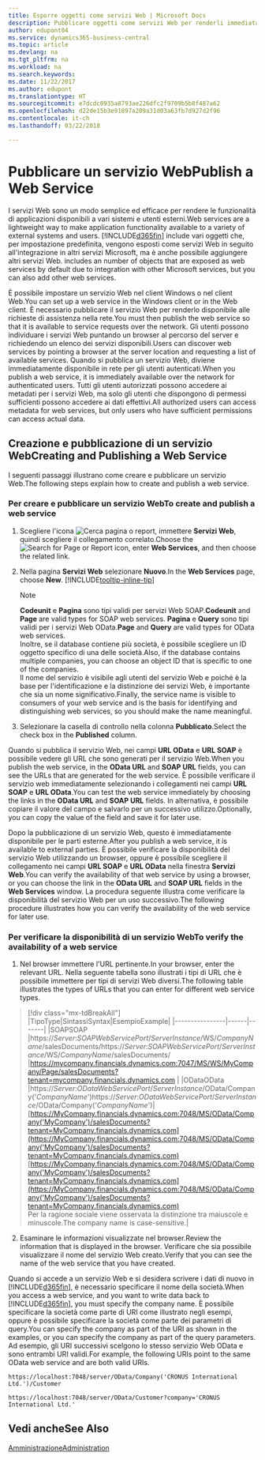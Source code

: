 ```yaml
---
title: Esporre oggetti come servizi Web | Microsoft Docs
description: Pubblicare oggetti come servizi Web per renderli immediatamente disponibili sulla rete.
author: edupont04
ms.service: dynamics365-business-central
ms.topic: article
ms.devlang: na
ms.tgt_pltfrm: na
ms.workload: na
ms.search.keywords: 
ms.date: 11/22/2017
ms.author: edupont
ms.translationtype: HT
ms.sourcegitcommit: e7dcdc0935a8793ae226dfc2f9709b5b8f487a62
ms.openlocfilehash: d22de15b3e91897a209a31d03a63fb7d927d2f96
ms.contentlocale: it-ch
ms.lasthandoff: 03/22/2018

---
```

# <a name="publish-a-web-service"></a><span data-ttu-id="0a2d3-103">Pubblicare un servizio Web</span><span class="sxs-lookup"><span data-stu-id="0a2d3-103">Publish a Web Service</span></span>
<span data-ttu-id="0a2d3-104">I servizi Web sono un modo semplice ed efficace per rendere le funzionalità di applicazioni disponibili a vari sistemi e utenti esterni.</span><span class="sxs-lookup"><span data-stu-id="0a2d3-104">Web services are a lightweight way to make application functionality available to a variety of external systems and users.</span></span> [!INCLUDE[d365fin](includes/d365fin_md.md)]<span data-ttu-id="0a2d3-105"> include vari oggetti che, per impostazione predefinita, vengono esposti come servizi Web in seguito all'integrazione in altri servizi Microsoft, ma è anche possibile aggiungere altri servizi Web.</span><span class="sxs-lookup"><span data-stu-id="0a2d3-105"> includes an number of objects that are exposed as web services by default due to integration with other Microsoft services, but you can also add other web services.</span></span>  

<span data-ttu-id="0a2d3-106">È possibile impostare un servizio Web nel client Windows o nel client Web.</span><span class="sxs-lookup"><span data-stu-id="0a2d3-106">You can set up a web service in the Windows client or in the Web client.</span></span> <span data-ttu-id="0a2d3-107">È necessario pubblicare il servizio Web per renderlo disponibile alle richieste di assistenza nella rete.</span><span class="sxs-lookup"><span data-stu-id="0a2d3-107">You must then publish the web service so that it is available to service requests over the network.</span></span> <span data-ttu-id="0a2d3-108">Gli utenti possono individuare i servizi Web puntando un browser al percorso del server e richiedendo un elenco dei servizi disponibili.</span><span class="sxs-lookup"><span data-stu-id="0a2d3-108">Users can discover web services by pointing a browser at the server location and requesting a list of available services.</span></span> <span data-ttu-id="0a2d3-109">Quando si pubblica un servizio Web, diviene immediatamente disponibile in rete per gli utenti autenticati.</span><span class="sxs-lookup"><span data-stu-id="0a2d3-109">When you publish a web service, it is immediately available over the network for authenticated users.</span></span> <span data-ttu-id="0a2d3-110">Tutti gli utenti autorizzati possono accedere ai metadati per i servizi Web, ma solo gli utenti che dispongono di permessi sufficienti possono accedere ai dati effettivi.</span><span class="sxs-lookup"><span data-stu-id="0a2d3-110">All authorized users can access metadata for web services, but only users who have sufficient permissions can access actual data.</span></span>

## <a name="creating-and-publishing-a-web-service"></a><span data-ttu-id="0a2d3-111">Creazione e pubblicazione di un servizio Web</span><span class="sxs-lookup"><span data-stu-id="0a2d3-111">Creating and Publishing a Web Service</span></span>  
<span data-ttu-id="0a2d3-112">I seguenti passaggi illustrano come creare e pubblicare un servizio Web.</span><span class="sxs-lookup"><span data-stu-id="0a2d3-112">The following steps explain how to create and publish a web service.</span></span>  

### <a name="to-create-and-publish-a-web-service"></a><span data-ttu-id="0a2d3-113">Per creare e pubblicare un servizio Web</span><span class="sxs-lookup"><span data-stu-id="0a2d3-113">To create and publish a web service</span></span>  

1.  <span data-ttu-id="0a2d3-114">Scegliere l'icona ![Cerca pagina o report](media/ui-search/search_small.png "icona Cerca pagina o report"), immettere **Servizi Web**, quindi scegliere il collegamento correlato.</span><span class="sxs-lookup"><span data-stu-id="0a2d3-114">Choose the ![Search for Page or Report](media/ui-search/search_small.png "Search for Page or Report icon") icon, enter **Web Services**, and then choose the related link.</span></span>  
2.  <span data-ttu-id="0a2d3-115">Nella pagina **Servizi Web** selezionare **Nuovo**.</span><span class="sxs-lookup"><span data-stu-id="0a2d3-115">In the **Web Services** page, choose **New**.</span></span> [!INCLUDE[tooltip-inline-tip](includes/tooltip-inline-tip_md.md)]  

    > [!NOTE]  
    >  <span data-ttu-id="0a2d3-116">**Codeunit** e **Pagina** sono tipi validi per servizi Web SOAP.</span><span class="sxs-lookup"><span data-stu-id="0a2d3-116">**Codeunit** and **Page** are valid types for SOAP web services.</span></span> <span data-ttu-id="0a2d3-117">**Pagina** e **Query** sono tipi validi per i servizi Web OData.</span><span class="sxs-lookup"><span data-stu-id="0a2d3-117">**Page** and **Query** are valid types for OData web services.</span></span>  
    <span data-ttu-id="0a2d3-118">Inoltre, se il database contiene più società, è possibile scegliere un ID oggetto specifico di una delle società.</span><span class="sxs-lookup"><span data-stu-id="0a2d3-118">Also, if the database contains multiple companies, you can choose an object ID that is specific to one of the companies.</span></span>  
    <span data-ttu-id="0a2d3-119">Il nome del servizio è visibile agli utenti del servizio Web e poiché è la base per l'identificazione e la distinzione dei servizi Web, è importante che sia un nome significativo.</span><span class="sxs-lookup"><span data-stu-id="0a2d3-119">Finally, the service name is visible to consumers of your web service and is the basis for identifying and distinguishing web services, so you should make the name meaningful.</span></span>

3.  <span data-ttu-id="0a2d3-120">Selezionare la casella di controllo nella colonna **Pubblicato**.</span><span class="sxs-lookup"><span data-stu-id="0a2d3-120">Select the check box in the **Published** column.</span></span>  

<span data-ttu-id="0a2d3-121">Quando si pubblica il servizio Web, nei campi **URL OData** e **URL SOAP** è possibile vedere gli URL che sono generati per il servizio Web.</span><span class="sxs-lookup"><span data-stu-id="0a2d3-121">When you publish the web service, in the **OData URL** and **SOAP URL** fields, you can see the URLs that are generated for the web service.</span></span> <span data-ttu-id="0a2d3-122">È possibile verificare il servizio web immediatamente selezionando i collegamenti nei campi **URL SOAP** e **URL OData**.</span><span class="sxs-lookup"><span data-stu-id="0a2d3-122">You can test the web service immediately by choosing the links in the **OData URL** and **SOAP URL** fields.</span></span> <span data-ttu-id="0a2d3-123">In alternativa, è possibile copiare il valore del campo e salvarlo per un successivo utilizzo.</span><span class="sxs-lookup"><span data-stu-id="0a2d3-123">Optionally, you can copy the value of the field and save it for later use.</span></span>  

<span data-ttu-id="0a2d3-124">Dopo la pubblicazione di un servizio Web, questo è immediatamente disponibile per le parti esterne.</span><span class="sxs-lookup"><span data-stu-id="0a2d3-124">After you publish a web service, it is available to external parties.</span></span> <span data-ttu-id="0a2d3-125">È possibile verificare la disponibilità del servizio Web utilizzando un browser, oppure è possibile scegliere il collegamento nei campi **URL SOAP** e **URL OData** nella finestra **Servizi Web**.</span><span class="sxs-lookup"><span data-stu-id="0a2d3-125">You can verify the availability of that web service by using a browser, or you can choose the link in the **OData URL** and **SOAP URL** fields in the **Web Services** window.</span></span> <span data-ttu-id="0a2d3-126">La procedura seguente illustra come verificare la disponibilità del servizio Web per un uso successivo.</span><span class="sxs-lookup"><span data-stu-id="0a2d3-126">The following procedure illustrates how you can verify the availability of the web service for later use.</span></span>  

### <a name="to-verify-the-availability-of-a-web-service"></a><span data-ttu-id="0a2d3-127">Per verificare la disponibilità di un servizio Web</span><span class="sxs-lookup"><span data-stu-id="0a2d3-127">To verify the availability of a web service</span></span>  

1.  <span data-ttu-id="0a2d3-128">Nel browser immettere l'URL pertinente.</span><span class="sxs-lookup"><span data-stu-id="0a2d3-128">In your browser, enter the relevant URL.</span></span> <span data-ttu-id="0a2d3-129">Nella seguente tabella sono illustrati i tipi di URL che è possibile immettere per tipi di servizi Web diversi.</span><span class="sxs-lookup"><span data-stu-id="0a2d3-129">The following table illustrates the types of URLs that you can enter for different web service types.</span></span>  
> [!div class="mx-tdBreakAll"]
> |<span data-ttu-id="0a2d3-130">Tipo</span><span class="sxs-lookup"><span data-stu-id="0a2d3-130">Type</span></span>|<span data-ttu-id="0a2d3-131">Sintassi</span><span class="sxs-lookup"><span data-stu-id="0a2d3-131">Syntax</span></span>|<span data-ttu-id="0a2d3-132">Esempio</span><span class="sxs-lookup"><span data-stu-id="0a2d3-132">Example</span></span>|
> |----------------|------|-------|
> |<span data-ttu-id="0a2d3-133">SOAP</span><span class="sxs-lookup"><span data-stu-id="0a2d3-133">SOAP</span></span> |<span data-ttu-id="0a2d3-134">https://*Server*:*SOAPWebServicePort*/*ServerInstance*/WS/*CompanyName*/salesDocuments/</span><span class="sxs-lookup"><span data-stu-id="0a2d3-134">https://*Server*:*SOAPWebServicePort*/*ServerInstance*/WS/*CompanyName*/salesDocuments/</span></span> |https://mycompany.financials.dynamics.com:7047/MS/WS/MyCompany/Page/salesDocuments?tenant=mycompany.financials.dynamics.com |
> |<span data-ttu-id="0a2d3-135">OData</span><span class="sxs-lookup"><span data-stu-id="0a2d3-135">OData</span></span> |<span data-ttu-id="0a2d3-136">https://*Server*:*ODataWebServicePort*/*ServerInstance*/OData/Company('*CompanyName*')</span><span class="sxs-lookup"><span data-stu-id="0a2d3-136">https://*Server*:*ODataWebServicePort*/*ServerInstance*/OData/Company('*CompanyName*')</span></span>|<span data-ttu-id="0a2d3-137">[https://MyCompany.financials.dynamics.com:7048/MS/OData/Company('MyCompany')/salesDocuments?tenant=MyCompany.financials.dynamics.com](https://MyCompany.financials.dynamics.com:7048/MS/OData/Company('MyCompany')/salesDocuments?tenant=MyCompany.financials.dynamics.com)</span><span class="sxs-lookup"><span data-stu-id="0a2d3-137">[https://MyCompany.financials.dynamics.com:7048/MS/OData/Company('MyCompany')/salesDocuments?tenant=MyCompany.financials.dynamics.com](https://MyCompany.financials.dynamics.com:7048/MS/OData/Company('MyCompany')/salesDocuments?tenant=MyCompany.financials.dynamics.com)</span></span> <br />    <span data-ttu-id="0a2d3-138">Per la ragione sociale viene osservata la distinzione tra maiuscole e minuscole.</span><span class="sxs-lookup"><span data-stu-id="0a2d3-138">The company name is case-sensitive.</span></span>|

2.  <span data-ttu-id="0a2d3-139">Esaminare le informazioni visualizzate nel browser.</span><span class="sxs-lookup"><span data-stu-id="0a2d3-139">Review the information that is displayed in the browser.</span></span> <span data-ttu-id="0a2d3-140">Verificare che sia possibile visualizzare il nome del servizio Web creato.</span><span class="sxs-lookup"><span data-stu-id="0a2d3-140">Verify that you can see the name of the web service that you have created.</span></span>  

<span data-ttu-id="0a2d3-141">Quando si accede a un servizio Web e si desidera scrivere i dati di nuovo in [!INCLUDE[d365fin](includes/d365fin_md.md)], è necessario specificare il nome della società.</span><span class="sxs-lookup"><span data-stu-id="0a2d3-141">When you access a web service, and you want to write data back to [!INCLUDE[d365fin](includes/d365fin_md.md)], you must specify the company name.</span></span> <span data-ttu-id="0a2d3-142">È possibile specificare la società come parte di URI come illustrato negli esempi, oppure è possibile specificare la società come parte dei parametri di query.</span><span class="sxs-lookup"><span data-stu-id="0a2d3-142">You can specify the company as part of the URI as shown in the examples, or you can specify the company as part of the query parameters.</span></span> <span data-ttu-id="0a2d3-143">Ad esempio, gli URI successivi scelgono lo stesso servizio Web OData e sono entrambi URI validi.</span><span class="sxs-lookup"><span data-stu-id="0a2d3-143">For example, the following URIs point to the same OData web service and are both valid URIs.</span></span>  

```  
https://localhost:7048/server/OData/Company('CRONUS International Ltd.')/Customer  
```  

```  
https://localhost:7048/server/OData/Customer?company='CRONUS International Ltd.'  
```  

## <a name="see-also"></a><span data-ttu-id="0a2d3-144">Vedi anche</span><span class="sxs-lookup"><span data-stu-id="0a2d3-144">See Also</span></span>  
[<span data-ttu-id="0a2d3-145">Amministrazione</span><span class="sxs-lookup"><span data-stu-id="0a2d3-145">Administration</span></span>](admin-setup-and-administration.md)  

